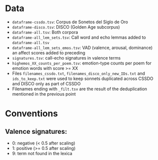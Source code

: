 # Data

- `dataframe-cssdo.tsv`: Corpus de Sonetos del Siglo de Oro
- `dataframe-disco.tsv`: DISCO (Golden Age subcorpus)
- `dataframe-all.tsv`: Both corpora
- `dataframe-all_lem_sets.tsv`: Call word and echo lemmas added to `dataframe-all.tsv`
- `dataframe-all_lem_sets_emos.tsv`: VAD (valence, arousal, dominance) an affect scores added to preceding
- `signatures.tsv`: call-echo signatures in valence terms
- `highemos_XX_counts_per_poem.tsv`: emotion-type counts per poem for emotion words with score >= XX
- Files `filenames_cssdo.txt`, `filenames_disco_only_new_IDs.txt` and `ids_to_keep.txt` were used to keep sonnets duplicated across CSSDO and DISCO only as part of CSSDO
- Filenames ending with `_filt.tsv` are the result of the deduplication mentioned in the previous point

# Conventions

## Valence signatures:
- 0: negative (< 0.5 after scaling)
- 1: positive (>= 0.5 after scaling)
- 9: term not found in the lexica